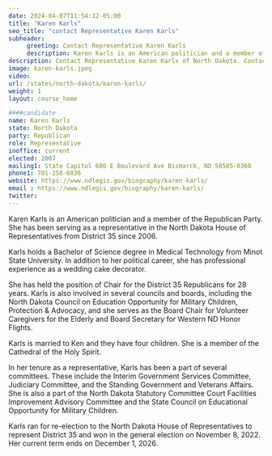 ```yaml
---
date: 2024-04-07T11:54:12-05:00
title: "Karen Karls"
seo_title: "contact Representative Karen Karls"
subheader:
     greeting: Contact Representative Karen Karls
     description: Karen Karls is an American politician and a member of the Republican Party. She has been serving as a representative in the North Dakota House of Representatives from District 35 since 2006.
description: Contact Representative Karen Karls of North Dakota. Contact information for Karen Karls includes email address, phone number, and mailing address.
image: karen-karls.jpeg
video:
url: /states/north-dakota/karen-karls/
weight: 1
layout: course_home

####candidate
name: Karen Karls
state: North Dakota
party: Republican
role: Representative
inoffice: current
elected: 2007
mailing1: State Capitol 600 E Boulevard Ave Bismarck, ND 58505-0360
phone1: 701-258-6836
website: https://www.ndlegis.gov/biography/karen-karls/
email : https://www.ndlegis.gov/biography/karen-karls/
twitter: 
---
```

Karen Karls is an American politician and a member of the Republican Party. She has been serving as a representative in the North Dakota House of Representatives from District 35 since 2006.

Karls holds a Bachelor of Science degree in Medical Technology from Minot State University. In addition to her political career, she has professional experience as a wedding cake decorator.

She has held the position of Chair for the District 35 Republicans for 28 years. Karls is also involved in several councils and boards, including the North Dakota Council on Education Opportunity for Military Children, Protection & Advocacy, and she serves as the Board Chair for Volunteer Caregivers for the Elderly and Board Secretary for Western ND Honor Flights.

Karls is married to Ken and they have four children. She is a member of the Cathedral of the Holy Spirit.

In her tenure as a representative, Karls has been a part of several committees. These include the Interim Government Services Committee, Judiciary Committee, and the Standing Government and Veterans Affairs. She is also a part of the North Dakota Statutory Committee Court Facilities Improvement Advisory Committee and the State Council on Educational Opportunity for Military Children.

Karls ran for re-election to the North Dakota House of Representatives to represent District 35 and won in the general election on November 8, 2022. Her current term ends on December 1, 2026.

